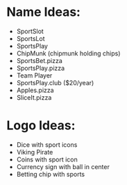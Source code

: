 # Name Ideas:
* SportSlot
* SportsLot
* SportsPlay
* ChipMunk (chipmunk holding chips)
* SportsBet.pizza
* SportsPlay.pizza
* Team Player
* SportsPlay.club ($20/year)
* Apples.pizza
* SliceIt.pizza


# Logo Ideas:
* Dice with sport icons
* Viking Pirate
* Coins with sport icon
* Currency sign with ball in center
* Betting chip with sports